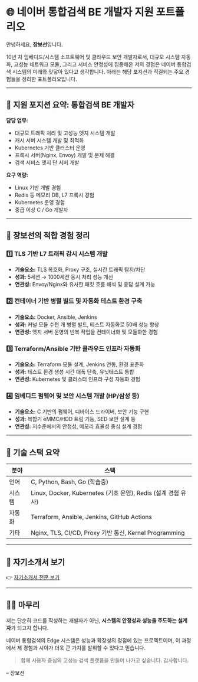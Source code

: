 # 🌐 네이버 통합검색 BE 개발자 지원 포트폴리오

안녕하세요, **장보선**입니다.

10년 차 임베디드/시스템 소프트웨어 및 클라우드 보안 개발자로서, 대규모 시스템 자동화, 고성능 네트워크 모듈, 그리고 서비스 안정성에 집중해온 저의 경험은 네이버 통합검색 시스템의 미래와 맞닿아 있다고 생각합니다. 아래는 해당 포지션과 직결되는 주요 경험들을 정리한 포트폴리오입니다.

---

## 🧭 지원 포지션 요약: 통합검색 BE 개발자

**담당 업무:**

* 대규모 트래픽 처리 및 고성능 엣지 시스템 개발
* 캐시 서버 시스템 개발 및 최적화
* Kubernetes 기반 클러스터 운영
* 프록시 서버(Nginx, Envoy) 개발 및 문제 해결
* 검색 서비스 엣지 단 서버 개발

**요구 역량:**

* Linux 기반 개발 경험
* Redis 등 메모리 DB, L7 프록시 경험
* Kubernetes 운영 경험
* 중급 이상 C / Go 개발자

---

## 🧠 장보선의 적합 경험 정리

### 1️⃣ TLS 기반 L7 트래픽 감시 시스템 개발

* **기술요소:** TLS 복호화, Proxy 구조, 실시간 트래픽 탐지/차단
* **성과:** 5세션 → 1000세션 동시 처리 성능 개선
* **연관성:** Envoy/Nginx와 유사한 패킷 흐름 해석 및 응답 설계 가능

### 2️⃣ 컨테이너 기반 병렬 빌드 및 자동화 테스트 환경 구축

* **기술요소:** Docker, Ansible, Jenkins
* **성과:** 커널 모듈 수천 개 병렬 빌드, 테스트 자동화로 50배 성능 향상
* **연관성:** 엣지 서버 운영의 반복 작업을 컨테이너화 및 모듈화한 경험

### 3️⃣ Terraform/Ansible 기반 클라우드 인프라 자동화

* **기술요소:** Terraform 모듈 설계, Jenkins 연동, 환경 표준화
* **성과:** 테스트 환경 생성 시간 대폭 단축, 유닛테스트 통합
* **연관성:** Kubernetes 및 클러스터 인프라 구성 자동화 경험

### 4️⃣ 임베디드 펌웨어 및 보안 시스템 개발 (HP/삼성 등)

* **기술요소:** C 기반의 펌웨어, 디바이스 드라이버, 보안 기능 구현
* **성과:** 복합기 eMMC/HDD 트림 기능, SED 보안 설계 등
* **연관성:** 저수준에서의 안정성, 메모리 효율성 중심 설계 경험

---

## 🔧 기술 스택 요약

| 분야  | 스택                                                  |
| --- | --------------------------------------------------- |
| 언어  | C, Python, Bash, Go (학습중)                           |
| 시스템 | Linux, Docker, Kubernetes (기초 운영), Redis (설계 경험 유사) |
| 자동화 | Terraform, Ansible, Jenkins, GitHub Actions         |
| 기타  | Nginx, TLS, CI/CD, Proxy 기반 통신, Kernel Programming  |

---

## 📄 자기소개서 보기

👉 [자기소개서 전문 보기](./naver_be_coverletter.md)

---

## 🧑‍💼 마무리

저는 단순히 코드를 작성하는 개발자가 아닌, **시스템의 안정성과 성능을 주도하는 설계자**가 되고자 합니다.

네이버 통합검색의 Edge 시스템은 성능과 확장성의 정점에 있는 프로젝트이며, 이 과정에서 제 경험과 시야가 더욱 큰 가치를 발휘할 수 있다고 믿습니다.

> 함께 사용자 중심의 고성능 검색 플랫폼을 만들어 나가고 싶습니다. 감사합니다.

– 장보선
